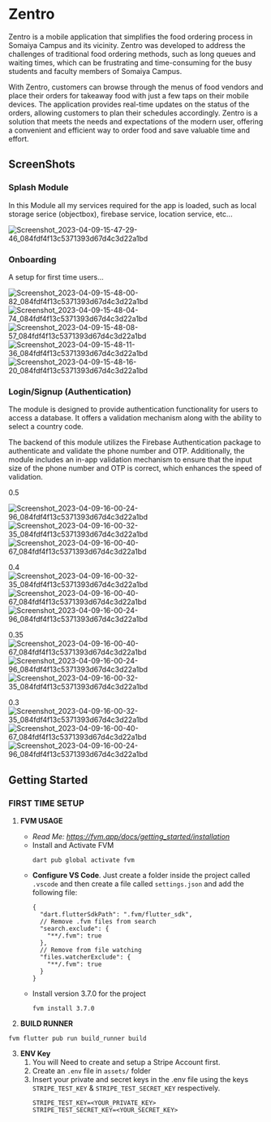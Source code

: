# Zentro

Zentro is a mobile application that simplifies the food ordering process in Somaiya Campus and its vicinity. Zentro was developed to address the challenges of traditional food ordering methods, such as long queues and waiting times, which can be frustrating and time-consuming for the busy students and faculty members of Somaiya Campus. 

With Zentro, customers can browse through the menus of food vendors and place their orders for takeaway food with just a few taps on their mobile devices. The application provides real-time updates on the status of the orders, allowing customers to plan their schedules accordingly. Zentro is a solution that meets the needs and expectations of the modern user, offering a convenient and efficient way to order food and save valuable time and effort.

## ScreenShots

### Splash Module
In this Module all my services required for the app is loaded, such as local storage serice (objectbox), firebase service, location service, etc...

![Screenshot_2023-04-09-15-47-29-46_084fdf4f13c5371393d67d4c3d22a1bd](https://user-images.githubusercontent.com/22190833/232274728-176966a3-77d8-4b88-9d7c-2723ab57ec36.jpg)

### Onboarding
A setup for first time users...

![Screenshot_2023-04-09-15-48-00-82_084fdf4f13c5371393d67d4c3d22a1bd](https://user-images.githubusercontent.com/22190833/232274806-eb3dab52-b5b0-48a6-b067-12847a559449.jpg)
![Screenshot_2023-04-09-15-48-04-74_084fdf4f13c5371393d67d4c3d22a1bd](https://user-images.githubusercontent.com/22190833/232274821-2f3d7059-49b8-42d0-af2e-a411311e1e38.jpg)
![Screenshot_2023-04-09-15-48-08-57_084fdf4f13c5371393d67d4c3d22a1bd](https://user-images.githubusercontent.com/22190833/232274826-2020fe43-f21a-47a9-a5d9-a341f893edb8.jpg)
![Screenshot_2023-04-09-15-48-11-36_084fdf4f13c5371393d67d4c3d22a1bd](https://user-images.githubusercontent.com/22190833/232274831-e15cd9c6-b672-4f54-b32d-cf701c15dfe1.jpg)
![Screenshot_2023-04-09-15-48-16-20_084fdf4f13c5371393d67d4c3d22a1bd](https://user-images.githubusercontent.com/22190833/232274836-fdd4c985-4209-484e-a34d-33be2e18b501.jpg)

### Login/Signup (Authentication)
The module is designed to provide authentication functionality for users to access a database. It offers a validation mechanism along with the ability to select a country code. 

The backend of this module utilizes the Firebase Authentication package to authenticate and validate the phone number and OTP. Additionally, the module includes an in-app validation mechanism to ensure that the input size of the phone number and OTP is correct, which enhances the speed of validation.

0.5

![Screenshot_2023-04-09-16-00-24-96_084fdf4f13c5371393d67d4c3d22a1bd](https://user-images.githubusercontent.com/22190833/232275074-a913da38-d558-4b29-b97c-1e4abad4524a.jpg)
![Screenshot_2023-04-09-16-00-32-35_084fdf4f13c5371393d67d4c3d22a1bd](https://user-images.githubusercontent.com/22190833/232275069-32e0fe02-8519-443b-a458-b726fd938ccd.jpg)
![Screenshot_2023-04-09-16-00-40-67_084fdf4f13c5371393d67d4c3d22a1bd](https://user-images.githubusercontent.com/22190833/232275071-f27d83ae-c142-45e5-9e58-b173d1906193.jpg)

0.4
![Screenshot_2023-04-09-16-00-32-35_084fdf4f13c5371393d67d4c3d22a1bd](https://user-images.githubusercontent.com/22190833/232276179-e78bcb95-cd2b-48ba-9196-75a7ac32ec31.jpg)
![Screenshot_2023-04-09-16-00-40-67_084fdf4f13c5371393d67d4c3d22a1bd](https://user-images.githubusercontent.com/22190833/232276188-dff881f5-7eef-4480-a4bd-b97f56648d3c.jpg)
![Screenshot_2023-04-09-16-00-24-96_084fdf4f13c5371393d67d4c3d22a1bd](https://user-images.githubusercontent.com/22190833/232276191-7c240949-be51-44a4-896f-7c1665bdc677.jpg)

0.35
![Screenshot_2023-04-09-16-00-40-67_084fdf4f13c5371393d67d4c3d22a1bd](https://user-images.githubusercontent.com/22190833/232276517-cfa4b99e-2cab-4318-b114-a91492a850d0.jpg)
![Screenshot_2023-04-09-16-00-24-96_084fdf4f13c5371393d67d4c3d22a1bd](https://user-images.githubusercontent.com/22190833/232276518-19a543ab-68a6-48af-8646-366444e1fce6.jpg)
![Screenshot_2023-04-09-16-00-32-35_084fdf4f13c5371393d67d4c3d22a1bd](https://user-images.githubusercontent.com/22190833/232276519-3b4e7237-69f5-4a62-9a5c-c4f3053731fa.jpg)

0.3
![Screenshot_2023-04-09-16-00-32-35_084fdf4f13c5371393d67d4c3d22a1bd](https://user-images.githubusercontent.com/22190833/232276450-16f5b0f0-f618-4b4b-ab47-5b218cb87c53.jpg)
![Screenshot_2023-04-09-16-00-40-67_084fdf4f13c5371393d67d4c3d22a1bd](https://user-images.githubusercontent.com/22190833/232276451-bf7b4e9c-9a45-4c48-9364-781dd9fdb232.jpg)
![Screenshot_2023-04-09-16-00-24-96_084fdf4f13c5371393d67d4c3d22a1bd](https://user-images.githubusercontent.com/22190833/232276452-e5451eae-655a-4d38-a00f-792bcca8072c.jpg)


## Getting Started

### FIRST TIME SETUP

1. **FVM USAGE**

   * *Read Me: https://fvm.app/docs/getting_started/installation*
   * Install and Activate FVM
     ```
     dart pub global activate fvm
     ```
   * **Configure VS Code**. Just create a folder inside the project called `.vscode` and then create a file called `settings.json` and add the following file:
     ```
     {
       "dart.flutterSdkPath": ".fvm/flutter_sdk",
       // Remove .fvm files from search
       "search.exclude": {
         "**/.fvm": true
       },
       // Remove from file watching
       "files.watcherExclude": {
         "**/.fvm": true
       }
     }
     ```
   * Install version 3.7.0 for the project
     ```
     fvm install 3.7.0
     ```
2. **BUILD RUNNER**

```
fvm flutter pub run build_runner build
```

3. **ENV Key**
   1. You will Need to create and setup a Stripe Account first.
   2. Create an `.env` file in `assets/` folder
   3. Insert your private and secret keys in the .env file using the keys `STRIPE_TEST_KEY` & `STRIPE_TEST_SECRET_KEY` respectively.
      ```
      STRIPE_TEST_KEY=<YOUR_PRIVATE_KEY>
      STRIPE_TEST_SECRET_KEY=<YOUR_SECRET_KEY>
      ```
